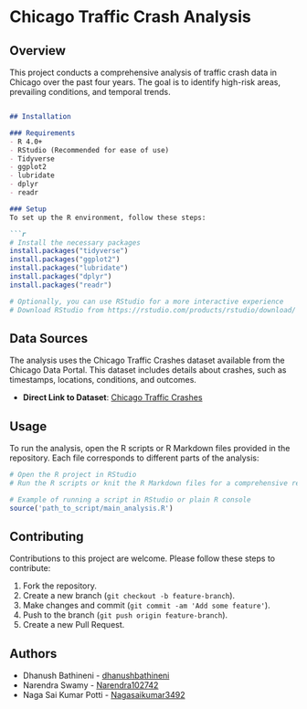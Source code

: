 # Chicago Traffic Crash Analysis

## Overview
This project conducts a comprehensive analysis of traffic crash data in Chicago over the past four years. The goal is to identify high-risk areas, prevailing conditions, and temporal trends.


```markdown

## Installation

### Requirements
- R 4.0+
- RStudio (Recommended for ease of use)
- Tidyverse
- ggplot2
- lubridate
- dplyr
- readr

### Setup
To set up the R environment, follow these steps:

```r
# Install the necessary packages
install.packages("tidyverse")
install.packages("ggplot2")
install.packages("lubridate")
install.packages("dplyr")
install.packages("readr")

# Optionally, you can use RStudio for a more interactive experience
# Download RStudio from https://rstudio.com/products/rstudio/download/
```

## Data Sources
The analysis uses the Chicago Traffic Crashes dataset available from the Chicago Data Portal. This dataset includes details about crashes, such as timestamps, locations, conditions, and outcomes.

- **Direct Link to Dataset**: [Chicago Traffic Crashes](https://data.cityofchicago.org/Transportation/Traffic-Crashes-Crashes/85ca-t3if)

## Usage
To run the analysis, open the R scripts or R Markdown files provided in the repository. Each file corresponds to different parts of the analysis:

```r
# Open the R project in RStudio
# Run the R scripts or knit the R Markdown files for a comprehensive report

# Example of running a script in RStudio or plain R console
source('path_to_script/main_analysis.R')
```

## Contributing
Contributions to this project are welcome. Please follow these steps to contribute:

1. Fork the repository.
2. Create a new branch (`git checkout -b feature-branch`).
3. Make changes and commit (`git commit -am 'Add some feature'`).
4. Push to the branch (`git push origin feature-branch`).
5. Create a new Pull Request.

## Authors
- Dhanush Bathineni - [dhanushbathineni](https://github.com/dhanushbathineni)
- Narendra Swamy - [Narendra102742](https://github.com/Narendra102742)
- Naga Sai Kumar Potti - [Nagasaikumar3492](https://github.com/Nagasaikumar3492)
